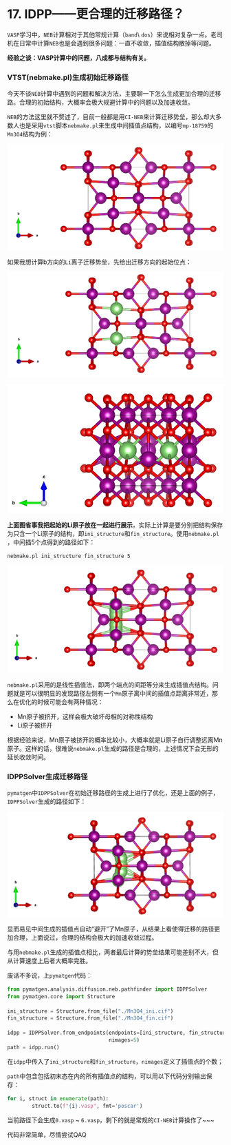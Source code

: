 # 17. IDPP——更合理的迁移路径？

​`VASP`​学习中，`NEB`​计算相对于其他常规计算（`band`​ \ `dos`​ ）来说相对复杂一点。老司机在日常中计算`NEB`​也是会遇到很多问题：一直不收敛，插值结构散掉等问题。

**经验之谈：VASP计算中的问题，八成都与结构有关。**

### VTST(nebmake.pl)生成初始迁移路径

今天不谈`NEB`​计算中遇到的问题和解决方法，主要聊一下怎么生成更加合理的迁移路。合理的初始结构，大概率会极大规避计算中的问题以及加速收敛。

​`NEB`​的方法这里就不赘述了，目前一般都是用`CI-NEB`​来计算迁移势垒，那么却大多数人也是采用`vtst`​脚本`nebmake.pl`​来生成中间插值点结构，以编号`mp-18759`​的`Mn3O4`​结构为例：

![image](assets/image-20250114141005-9wfpzcp.png)

如果我想计算b方向的`Li`​离子迁移势垒，先给出迁移方向的起始位点：

![image](assets/image-20250114141232-5vu1eza.png)

![image](assets/image-20250114141330-90vh47s.png)

**上面图省事我把起始的Li原子放在一起进行展示**，实际上计算是要分别把结构保存为只含一个Li原子的结构，即`ini_structure`​和`fin_structure`​。使用`nebmake.pl`​，中间插5个点得到的路径如下：

```shell
nebmake.pl ini_structure fin_structure 5
```

![image](assets/image-20250114142259-j17nuts.png)

​`nebmake.pl`​采用的是线性插值法，即两个端点的间距等分来生成插值点结构。问题就是可以很明显的发现路径左侧有一个`Mn`​原子离中间的插值点距离非常近，那么在优化的时候可能会有两种情况：

- Mn原子被挤开，这样会极大破坏母相的对称性结构
- Li原子被挤开

根据经验来说，Mn原子被挤开的概率比较小，大概率就是Li原子自行调整远离Mn原子。这样的话，很难说`nebmake.pl`​生成的路径是合理的，上述情况下会无形的延长收敛时间。

### IDPPSolver生成迁移路径

​`pymatgen`​中`IDPPSolver`​在初始迁移路径的生成上进行了优化，还是上面的例子，`IDPPSolver`​生成的路径如下：

![image](assets/image-20250114143810-4s14iw7.png)

显而易见中间生成的插值点自动“避开”了Mn原子，从结果上看使得迁移的路径更加合理，上面说过，合理的结构会极大的加速收敛过程。

与用`nebmake.pl`​生成的插值点相比，两者最后计算的势垒结果可能差别不大，但从计算速度上后者大概率完胜。

废话不多说，上`pymatgen`​代码：

```python
from pymatgen.analysis.diffusion.neb.pathfinder import IDPPSolver
from pymatgen.core import Structure

ini_structure = Structure.from_file("./Mn3O4_ini.cif")
fin_structure = Structure.from_file("./Mn3O4_fin.cif")

idpp = IDPPSolver.from_endpoints(endpoints=[ini_structure, fin_structure], 
								 nimages=5)
path = idpp.run()
```

在`idpp`​中传入了`ini_structure`​和`fin_structure`​，`nimages`​定义了插值点的个数；

​`path`​中包含包括初末态在内的所有插值点的结构，可以用以下代码分别输出保存：

```python
for i, struct in enumerate(path):
        struct.to(f"{i}.vasp", fmt='poscar')
```

当前路径下会生成`0.vasp`​ ~ `6.vasp`​，剩下的就是常规的`CI-NEB`​计算操作了~~~

代码非常简单，尽情尝试QAQ
